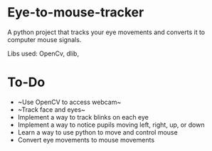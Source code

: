 # Eye-to-mouse-tracker
A python project that tracks your eye movements and converts it to computer mouse signals. 

Libs used: OpenCv, dlib, 

# To-Do 

- ~Use OpenCV to access webcam~
- ~Track face and eyes~
- Implement a way to track blinks on each eye
- Implement a way to notice pupils moving left, right, up, or down
- Learn a way to use python to move and control mouse
- Convert eye movements to mouse movements
